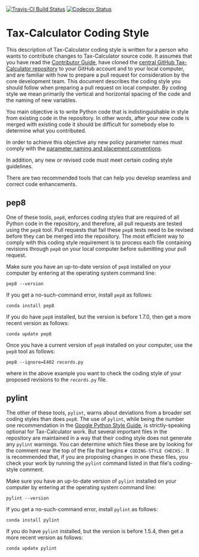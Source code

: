 [![Travis-CI Build Status](https://travis-ci.org/open-source-economics/Tax-Calculator.svg?branch=master)](https://travis-ci.org/open-source-economics/Tax-Calculator)
[![Codecov Status](https://codecov.io/github/open-source-economics/Tax-Calculator/coverage.svg?precision=2)](https://codecov.io/github/open-source-economics/Tax-Calculator)

Tax-Calculator Coding Style
===========================

This description of Tax-Calculator coding style is written for a
person who wants to contribute changes to Tax-Calculator source code.
It assumes that you have read the [Contributor
Guide](http://taxcalc.readthedocs.io/en/latest/contributor_guide.html),
have cloned the [central GitHub Tax-Calculator
repository](https://github.com/open-source-economics/Tax-Calculator)
to your GitHub account and to your local computer, and are familiar
with how to prepare a pull request for consideration by the core
development team.  This document describes the coding style you should
follow when preparing a pull request on local computer.  By coding
style we mean primarily the vertical and horizontal spacing of the
code and the naming of new variables.

You main objective is to write Python code that is indistinguishable
in style from existing code in the repository.  In other words, after
your new code is merged with existing code it should be difficult for
somebody else to determine what you contributed.

In order to achieve this objective any new policy parameter names must
comply with the [parameter naming and placement
conventions](http://taxcalc.readthedocs.io/en/latest/parameter_naming.html).

In addition, any new or revised code must meet certain coding style
guidelines.

There are two recommended tools that can help you develop seamless and
correct code enhancements.

pep8
----

One of these tools, `pep8`, enforces coding styles that are required
of all Python code in the repository, and therefore, all pull requests
are tested using the `pep8` tool.  Pull requests that fail these
`pep8` tests need to be revised before they can be merged into the
repository.  The most efficient way to comply with this coding style
requirement is to process each file containing revisions through
`pep8` on your local computer before submitting your pull request.

Make sure you have an up-to-date version of `pep8` installed on your
computer by entering at the operating system command line:
```
pep8 --version
```
If you get a no-such-command error, install `pep8` as follows:
```
conda install pep8
```
If you do have `pep8` installed, but the version is before 1.7.0,
then get a more recent version as follows:
```
conda update pep8
```
Once you have a current version of `pep8` installed on your computer,
use the `pep8` tool as follows:
```
pep8 --ignore=E402 records.py
```
where in the above example you want to check the coding style of your
proposed revisions to the `records.py` file.

pylint
------

The other of these tools, `pylint`, warns about deviations from a
broader set coding styles than does `pep8`.  The use of `pylint`,
while being the number one recommendation in the [Google Python Style
Guide](https://google.github.io/styleguide/pyguide.html), is
strictly-speaking optional for Tax-Calculator work.  But several
important files in the repository are maintained in a way that their
coding style does not generate any `pylint` warnings.  You can
determine which files these are by looking for the comment near the
top of the file that begins `# CODING-STYLE CHECKS:`.  It is
recommended that, if you are proposing changes in one these files, you
check your work by running the `pylint` command listed in that file's
coding-style comment.

Make sure you have an up-to-date version of `pylint` installed on your
computer by entering at the operating system command line:
```
pylint --version
```
If you get a no-such-command error, install `pylint` as follows:
```
conda install pylint
```
If you do have `pylint` installed, but the version is before 1.5.4,
then get a more recent version as follows:
```
conda update pylint
```
